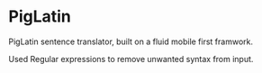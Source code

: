 PigLatin
========

PigLatin sentence translator, built on a fluid mobile first framwork.

Used Regular expressions to remove unwanted syntax from input.


